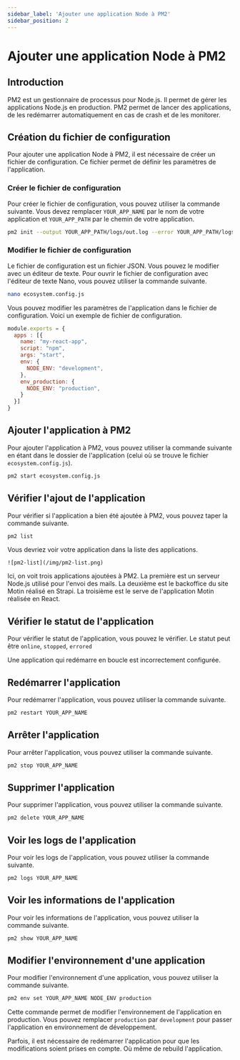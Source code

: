 ```yaml
---
sidebar_label: 'Ajouter une application Node à PM2'
sidebar_position: 2
---
```


# Ajouter une application Node à PM2

## Introduction

PM2 est un gestionnaire de processus pour Node.js. Il permet de gérer les applications Node.js en production. PM2 permet de lancer des applications, de les redémarrer automatiquement en cas de crash et de les monitorer.

## Création du fichier de configuration

Pour ajouter une application Node à PM2, il est nécessaire de créer un fichier de configuration. Ce fichier permet de définir les paramètres de l'application.

### Créer le fichier de configuration

Pour créer le fichier de configuration, vous pouvez utiliser la commande suivante. Vous devez remplacer `YOUR_APP_NAME` par le nom de votre application et `YOUR_APP_PATH` par le chemin de votre application.

```bash
pm2 init --output YOUR_APP_PATH/logs/out.log --error YOUR_APP_PATH/logs/error.log --watch
```

### Modifier le fichier de configuration

Le fichier de configuration est un fichier JSON. Vous pouvez le modifier avec un éditeur de texte. Pour ouvrir le fichier de configuration avec l'éditeur de texte Nano, vous pouvez utiliser la commande suivante.

```bash
nano ecosystem.config.js
```

Vous pouvez modifier les paramètres de l'application dans le fichier de configuration. Voici un exemple de fichier de configuration.

```js
module.exports = {
  apps : [{
    name: "my-react-app",
    script: "npm",
    args: "start",
    env: {
      NODE_ENV: "development",
    },
    env_production: {
      NODE_ENV: "production",
    }
  }]
}
```

## Ajouter l'application à PM2

Pour ajouter l'application à PM2, vous pouvez utiliser la commande suivante en étant dans le dossier de l'application (celui où se trouve le fichier `ecosystem.config.js`).

```bash
pm2 start ecosystem.config.js
```

## Vérifier l'ajout de l'application

Pour vérifier si l'application a bien été ajoutée à PM2, vous pouvez taper la commande suivante.

```bash
pm2 list
```

Vous devriez voir votre application dans la liste des applications.

    ![pm2-list](/img/pm2-list.png)

Ici, on voit trois applications ajoutées à PM2. 
La première est un serveur Node.js utilisé pour l'envoi des mails.
La deuxième est le backoffice du site Motin réalisé en Strapi.
La troisième est le serve de l'application Motin réalisée en React.

## Vérifier le statut de l'application

Pour vérifier le statut de l'application, vous pouvez le vérifier.
Le statut peut être `online`, `stopped`, `errored`

Une application qui redémarre en boucle est incorrectement configurée.

## Redémarrer l'application

Pour redémarrer l'application, vous pouvez utiliser la commande suivante.

```bash
pm2 restart YOUR_APP_NAME
```

## Arrêter l'application

Pour arrêter l'application, vous pouvez utiliser la commande suivante.

```bash
pm2 stop YOUR_APP_NAME
```

## Supprimer l'application

Pour supprimer l'application, vous pouvez utiliser la commande suivante.

```bash
pm2 delete YOUR_APP_NAME
```

## Voir les logs de l'application

Pour voir les logs de l'application, vous pouvez utiliser la commande suivante.

```bash
pm2 logs YOUR_APP_NAME
```

## Voir les informations de l'application

Pour voir les informations de l'application, vous pouvez utiliser la commande suivante.

```bash
pm2 show YOUR_APP_NAME
```

## Modifier l'environnement d'une application

Pour modifier l'environnement d'une application, vous pouvez utiliser la commande suivante.

```bash
pm2 env set YOUR_APP_NAME NODE_ENV production
```

Cette commande permet de modifier l'environnement de l'application en production. Vous pouvez remplacer `production` par `development` pour passer l'application en environnement de développement.

Parfois, il est nécessaire de redémarrer l'application pour que les modifications soient prises en compte. Où même de rebuild l'application.